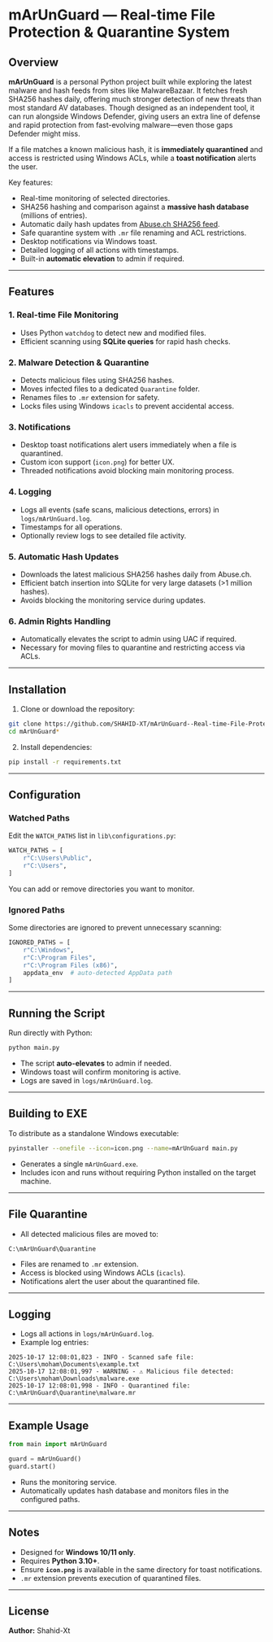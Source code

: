 # mArUnGuard — Real-time File Protection & Quarantine System

## Overview

**mArUnGuard** is a personal Python project built while exploring the latest malware and hash feeds from sites like MalwareBazaar. It fetches fresh SHA256 hashes daily, offering much stronger detection of new threats than most standard AV databases. Though designed as an independent tool, it can run alongside Windows Defender, giving users an extra line of defense and rapid protection from fast-evolving malware—even those gaps Defender might miss.


If a file matches a known malicious hash, it is **immediately quarantined** and access is restricted using Windows ACLs, while a **toast notification** alerts the user.

Key features:

* Real-time monitoring of selected directories.
* SHA256 hashing and comparison against a **massive hash database** (millions of entries).
* Automatic daily hash updates from [Abuse.ch SHA256 feed](https://bazaar.abuse.ch/export/txt/sha256/recent/).
* Safe quarantine system with `.mr` file renaming and ACL restrictions.
* Desktop notifications via Windows toast.
* Detailed logging of all actions with timestamps.
* Built-in **automatic elevation** to admin if required.

---

## Features

### 1. Real-time File Monitoring

* Uses Python `watchdog` to detect new and modified files.
* Efficient scanning using **SQLite queries** for rapid hash checks.

### 2. Malware Detection & Quarantine

* Detects malicious files using SHA256 hashes.
* Moves infected files to a dedicated `Quarantine` folder.
* Renames files to `.mr` extension for safety.
* Locks files using Windows `icacls` to prevent accidental access.

### 3. Notifications

* Desktop toast notifications alert users immediately when a file is quarantined.
* Custom icon support (`icon.png`) for better UX.
* Threaded notifications avoid blocking main monitoring process.

### 4. Logging

* Logs all events (safe scans, malicious detections, errors) in `logs/mArUnGuard.log`.
* Timestamps for all operations.
* Optionally review logs to see detailed file activity.

### 5. Automatic Hash Updates

* Downloads the latest malicious SHA256 hashes daily from Abuse.ch.
* Efficient batch insertion into SQLite for very large datasets (>1 million hashes).
* Avoids blocking the monitoring service during updates.

### 6. Admin Rights Handling

* Automatically elevates the script to admin using UAC if required.
* Necessary for moving files to quarantine and restricting access via ACLs.

---

## Installation

1. Clone or download the repository:

```bash
git clone https://github.com/SHAHID-XT/mArUnGuard--Real-time-File-Protection-and-Quarantine-System.git
cd mArUnGuard*
```

2. Install dependencies:

```bash
pip install -r requirements.txt
```

---

## Configuration

### Watched Paths

Edit the `WATCH_PATHS` list in `lib\configurations.py`:

```python
WATCH_PATHS = [
    r"C:\Users\Public",
    r"C:\Users",
]
```

You can add or remove directories you want to monitor.

### Ignored Paths

Some directories are ignored to prevent unnecessary scanning:

```python
IGNORED_PATHS = [
    r"C:\Windows",
    r"C:\Program Files",
    r"C:\Program Files (x86)",
    appdata_env  # auto-detected AppData path
]
```

---

## Running the Script

Run directly with Python:

```bash
python main.py
```

* The script **auto-elevates** to admin if needed.
* Windows toast will confirm monitoring is active.
* Logs are saved in `logs/mArUnGuard.log`.

---

## Building to EXE

To distribute as a standalone Windows executable:

```bash
pyinstaller --onefile --icon=icon.png --name=mArUnGuard main.py
```

* Generates a single `mArUnGuard.exe`.
* Includes icon and runs without requiring Python installed on the target machine.

---

## File Quarantine

* All detected malicious files are moved to:

```text
C:\mArUnGuard\Quarantine
```

* Files are renamed to `.mr` extension.
* Access is blocked using Windows ACLs (`icacls`).
* Notifications alert the user about the quarantined file.

---

## Logging

* Logs all actions in `logs/mArUnGuard.log`.
* Example log entries:

```
2025-10-17 12:08:01,823 - INFO - Scanned safe file: C:\Users\moham\Documents\example.txt
2025-10-17 12:08:01,997 - WARNING - ⚠️ Malicious file detected: C:\Users\moham\Downloads\malware.exe
2025-10-17 12:08:01,998 - INFO - Quarantined file: C:\mArUnGuard\Quarantine\malware.mr
```

---

## Example Usage

```python
from main import mArUnGuard

guard = mArUnGuard()
guard.start()
```

* Runs the monitoring service.
* Automatically updates hash database and monitors files in the configured paths.

---

## Notes

* Designed for **Windows 10/11 only**.
* Requires **Python 3.10+**.
* Ensure **`icon.png`** is available in the same directory for toast notifications.
* `.mr` extension prevents execution of quarantined files.

---

## License

**Author:** Shahid-Xt
